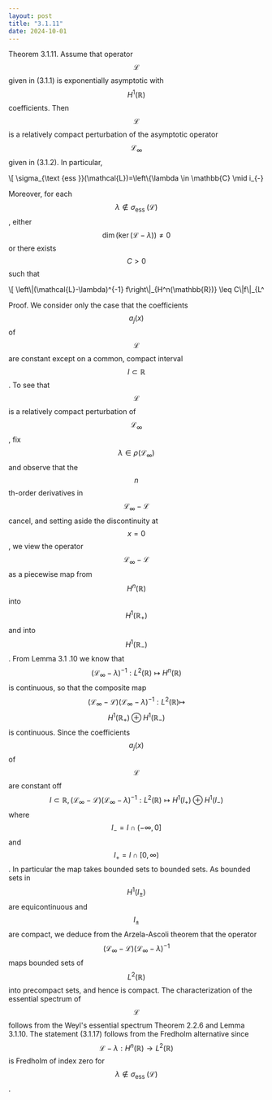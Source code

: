 ```yaml
---
layout: post
title: "3.1.11"
date: 2024-10-01
---
```

<style>
.math-container {
    max-width: 100%; /* Set a maximum width to prevent it from expanding the page */
    overflow-x: auto; /* Enable horizontal scrolling */
    white-space: nowrap; /* Prevent the text from wrapping */
}
</style>
Theorem 3.1.11. Assume that operator $$\mathcal{L}$$ given in (3.1.1) is exponentially asymptotic with $$H^1(\mathbb{R})$$ coefficients. Then $$\mathcal{L}$$ is a relatively compact perturbation of the asymptotic operator $$\mathcal{L}_{\infty}$$ given in (3.1.2). In particular,
<div class="math-container">\[
\sigma_{\text {ess }}(\mathcal{L})=\left\{\lambda \in \mathbb{C} \mid i_{-}(\lambda) \neq \mathrm{i}_{+}(\lambda)\right\} \cup\left\{\lambda \in \mathbb{C} \mid \operatorname{dim} \mathbb{E}^{\mathrm{c}}\left(A_{ \pm}(\lambda)\right) \neq 0\right\}
\]</div>

Moreover, for each $$\lambda \notin \sigma_{\text {ess }}(\mathcal{L})$$, either $$\operatorname{dim}(\operatorname{ker}(\mathcal{L}-\lambda)) \neq 0$$ or there exists $$C>0$$ such that
<div class="math-container">\[
\left\|(\mathcal{L}-\lambda)^{-1} f\right\|_{H^n(\mathbb{R})} \leq C\|f\|_{L^2(\mathbb{R})}
\]</div>

Proof. We consider only the case that the coefficients $$a_j(x)$$ of $$\mathcal{L}$$ are constant except on a common, compact interval $$I \subset \mathbb{R}$$. To see that $$\mathcal{L}$$ is a relatively compact perturbation of $$\mathcal{L}_{\infty}$$, fix $$\lambda \in \rho\left(\mathcal{L}_{\infty}\right)$$ and observe that the $$n$$ th-order derivatives in $$\mathcal{L}_{\infty}-\mathcal{L}$$ cancel, and setting aside the discontinuity at $$x=0$$, we view the operator $$\mathcal{L}_{\infty}-\mathcal{L}$$ as a piecewise map from $$H^n(\mathbb{R})$$ into $$H^1\left(\mathbb{R}_{+}\right)$$and into $$H^1\left(\mathbb{R}_{-}\right)$$. From Lemma 3.1 .10 we know that $$\left(\mathcal{L}_{\infty}-\lambda\right)^{-1}: L^2(\mathbb{R}) \mapsto H^n(\mathbb{R})$$ is continuous, so that the composite map $$\left(\mathcal{L}_{\infty}-\mathcal{L}\right)\left(\mathcal{L}_{\infty}-\lambda\right)^{-1}: L^2(\mathbb{R}) \mapsto$$ $$H^1\left(\mathbb{R}_{+}\right) \oplus H^1\left(\mathbb{R}_{-}\right)$$is continuous. Since the coefficients $$a_j(x)$$ of $$\mathcal{L}$$ are constant off $$I \subset \mathbb{R},\left(\mathcal{L}_{\infty}-\mathcal{L}\right)\left(\mathcal{L}_{\infty}-\lambda\right)^{-1}: L^2(\mathbb{R}) \mapsto H^1\left(I_{+}\right) \oplus H^1\left(I_{-}\right)$$where $$I_{-}=I \cap(-\infty, 0]$$ and $$I_{+}=I \cap[0, \infty)$$. In particular the map takes bounded sets to bounded sets. As bounded sets in $$H^1\left(I_{ \pm}\right)$$ are equicontinuous and $$I_{ \pm}$$are compact, we deduce from the Arzela-Ascoli theorem that the operator $$\left(\mathcal{L}_{\infty}-\mathcal{L}\right)\left(\mathcal{L}_{\infty}-\lambda\right)^{-1}$$ maps bounded sets of $$L^2(\mathbb{R})$$ into precompact sets, and hence is compact. The characterization of the essential spectrum of $$\mathcal{L}$$ follows from the Weyl's essential spectrum Theorem 2.2.6 and Lemma 3.1.10. The statement (3.1.17) follows from the Fredholm alternative since $$\mathcal{L}-\lambda: H^n(\mathbb{R}) \rightarrow L^2(\mathbb{R})$$ is Fredholm of index zero for $$\lambda \notin \sigma_{\text {ess }}(\mathcal{L})$$.
